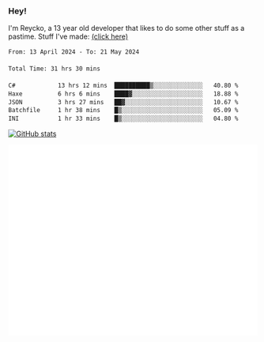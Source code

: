 ### Hey!
I'm Reycko, a 13 year old developer that likes to do some other stuff as a pastime.
Stuff I've made: [(click here)](https://pastebin.com/raw/QiNpEYja)

<!--START_SECTION:wakasection-->

```txt
From: 13 April 2024 - To: 21 May 2024

Total Time: 31 hrs 30 mins

C#            13 hrs 12 mins  ██████████▒░░░░░░░░░░░░░░   40.80 %
Haxe          6 hrs 6 mins    ████▓░░░░░░░░░░░░░░░░░░░░   18.88 %
JSON          3 hrs 27 mins   ██▓░░░░░░░░░░░░░░░░░░░░░░   10.67 %
Batchfile     1 hr 38 mins    █▒░░░░░░░░░░░░░░░░░░░░░░░   05.09 %
INI           1 hr 33 mins    █▒░░░░░░░░░░░░░░░░░░░░░░░   04.80 %
```

<!--END_SECTION:wakasection-->

[![GitHub stats](https://github-readme-stats.vercel.app/api?username=Reycko&show_icons=true&theme=dark&hide_title=true&count_private=true)](https://github.com/anuraghazra/github-readme-stats)

![Metrics](/github-metrics.svg)
